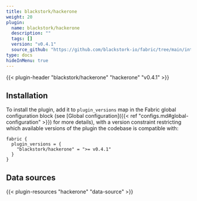 ```yaml
---
title: blackstork/hackerone
weight: 20
plugin:
  name: blackstork/hackerone
  description: ""
  tags: []
  version: "v0.4.1"
  source_github: "https://github.com/blackstork-io/fabric/tree/main/internal/hackerone/"
type: docs
hideInMenu: true
---
```


{{< plugin-header "blackstork/hackerone" "hackerone" "v0.4.1" >}}

## Installation

To install the plugin, add it to `plugin_versions` map in the Fabric global configuration block (see [Global configuration]({{< ref "configs.md#global-configuration" >}}) for more details), with a version constraint restricting which available versions of the plugin the codebase is compatible with:

```hcl
fabric {
  plugin_versions = {
    "blackstork/hackerone" = ">= v0.4.1"
  }
}
```


## Data sources

{{< plugin-resources "hackerone" "data-source" >}}

